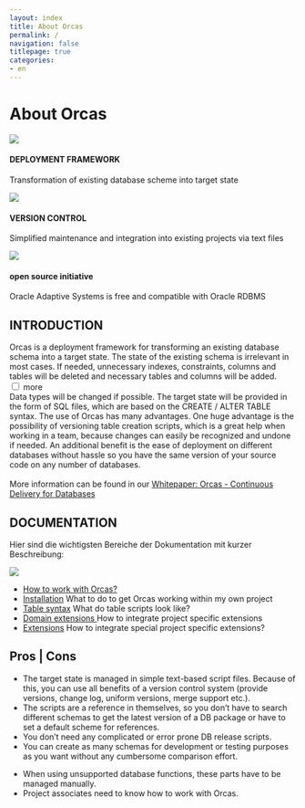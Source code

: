 ```yaml
---
layout: index
title: About Orcas
permalink: /
navigation: false
titlepage: true 
categories: 
- en
---
```


<div id="titlepage-title"><h1>About Orcas</h1></div>
<div class="clearfix" id="short-description-container">
    <div>
        <img src="./assets/db_icon.png">
        <h4>DEPLOYMENT FRAMEWORK</h4>
        <p>Transformation of existing database scheme into target state</p>
    </div>
    <div>
        <img src="./assets/script_icon.png"/>
        <h4>VERSION CONTROL</h4>
        <p>Simplified maintenance and integration into existing projects via text files</p>
    </div>
    <div>
        <img  src="./assets/osi_keyhole.png">
        <h4>open source initiative</h4>
        <p>Oracle Adaptive Systems is free and compatible with Oracle RDBMS</p>
    </div>
</div>

<div class="clearfix" id="description-panel">
    <h2>INTRODUCTION</h2>
    <div class="description-pt1">
        Orcas is a deployment framework for transforming an existing database schema into a target state. The state of the existing schema is irrelevant in most cases. If needed, unnecessary indexes, constraints, columns and tables will be deleted and necessary tables and columns will be added.
    </div>
    <input id="expand" type="checkbox" class="panel">
    <label for="expand" id="expand-title">more</label>
    <div class="description-pt2">
        Data types will be changed if possible. The target state will be provided in the form of SQL files, which are based on the CREATE / ALTER TABLE syntax. The use of Orcas has many advantages. One huge advantage is the possibility of versioning table creation scripts, which is a great help when working in a team, because changes can easily be recognized and undone if needed. An additional benefit is the ease of deployment on different databases without hassle so you have the same version of your source code on any number of databases.
        <br>
        <br>
        More information can be found in our <a href="http://www.opitz-consulting.com/fileadmin/user_upload/Collaterals/Artikel/whitepaper-orcas-EN.pdf" target="_blank">Whitepaper: Orcas -  Continuous Delivery for Databases</a> 
     </div>
</div>

<div class="clearfix" id="documentation-list">
    <h2>DOCUMENTATION</h2>
    <p>Hier sind die wichtigsten Bereiche der Dokumentation mit kurzer Beschreibung:</p>
    <div><img src="./assets/docs_icon.png"/></div>
    <div>
        <ul>
            <li>
                <a href="{{site.baseurl}}/docs/usage/">How to work with Orcas?</a>
            </li>
            <li>
                <a href="{{site.baseurl}}/docs/installation/">Installation</a> What to do to get Orcas working within my own project
            </li>
            <li>
                <a href="{{site.baseurl}}/docs/de/statics-syntax/">Table  syntax</a> What do table scripts look like?
            </li>
            <li>
                <a href="{{site.baseurl}}/docs/de/domain-extension/">Domain extensions </a> 
                How to integrate project specific extensions
            </li>
            <li>
                <a href="{{site.baseurl}}/docs/de/extensions/">Extensions</a>
                How to integrate special project specific extensions?
            </li>
        </ul>
    </div>
</div>
<div class="clearfix" id="pros-cons">
    <h2>Pros | Cons</h2>
    <div class="pros">
        <ul>
            <li>The target state is managed in simple text-based script files. Because of this, you can use all benefits of a version control system (provide versions, change log, uniform versions, merge support etc.).</li>
            <li>The scripts are a reference in themselves, so you don’t have to search different schemas to get the latest version of a DB package or have to set a default scheme for references.</li>
            <li>You don’t need any complicated or error prone DB release scripts.</li>
            <li>You can create as many schemas for development or testing purposes as you want without any cumbersome comparison effort.</li>
       </ul>
    </div>
    <div class="cons">
        <ul>
            <li>When using unsupported database functions, these parts have to be managed manually.</li>
            <li>Project associates need to know how to work with Orcas.</li>
        </ul>
    </div>
</div>
